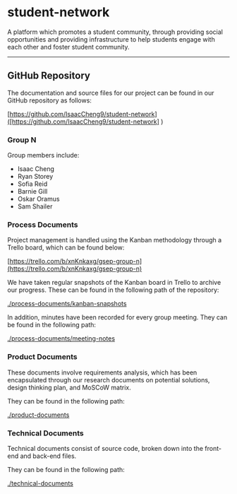 # student-network

A platform which promotes a student community, through providing social
opportunities and providing infrastructure to help students engage with each
other and foster student community.

---

## GitHub Repository

The documentation and source files for our project can be found in our GitHub
repository as follows:

[https://github.com/IsaacCheng9/student-network]([https://github.com/IsaacCheng9/student-network]
)

### Group N

Group members include:

- Isaac Cheng
- Ryan Storey
- Sofia Reid
- Barnie Gill
- Oskar Oramus
- Sam Shailer

### Process Documents

Project management is handled using the Kanban methodology through a Trello
board, which can be found below:

[https://trello.com/b/xnKnkaxg/gsep-group-n](https://trello.com/b/xnKnkaxg/gsep-group-n)

We have taken regular snapshots of the Kanban board in Trello to archive our
progress. These can be found in the following path of the repository:

[./process-documents/kanban-snapshots](./process-documents/kanban-snapshots)

In addition, minutes have been recorded for every group meeting. They can be
found in the following path:

[./process-documents/meeting-notes](./process-documents/meeting-notes)

### Product Documents

These documents involve requirements analysis, which has been encapsulated
through our research documents on potential solutions, design thinking plan, and
MoSCoW matrix.

They can be found in the following path:

[./product-documents](./product-documents)

### Technical Documents

Technical documents consist of source code, broken down into the front-end and
back-end files.

They can be found in the following path:

[./technical-documents](./technical-documents)